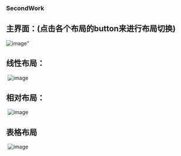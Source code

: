 ### SecondWork
## 主界面：(点击各个布局的button来进行布局切换)
  ![image](https://github.com/LinBing43/SecondWork/blob/master/maim.jpg)"
## 线性布局：
  ![image](https://github.com/LinBing43/SecondWork/blob/master/%E7%BA%BF%E6%80%A7%E5%B8%83%E5%B1%80.jpg)
## 相对布局：
  ![image](https://github.com/LinBing43/SecondWork/blob/master/%E7%9B%B8%E5%AF%B9%E5%B8%83%E5%B1%80.jpg)
## 表格布局
  ![image](https://github.com/LinBing43/SecondWork/blob/master/%E7%9B%B8%E5%AF%B9%E5%B8%83%E5%B1%80.jpg)
